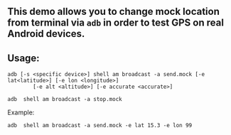 ## This demo allows you to change mock location from terminal via `adb` in order to test GPS on real Android devices.


## Usage:

```batch
adb [-s <specific device>] shell am broadcast -a send.mock [-e lat<latitude>] [-e lon <longitude>]
        [-e alt <altitude>] [-e accurate <accurate>]
```

```batch
adb  shell am broadcast -a stop.mock
```

Example:
```batch
adb  shell am broadcast -a send.mock -e lat 15.3 -e lon 99
```
